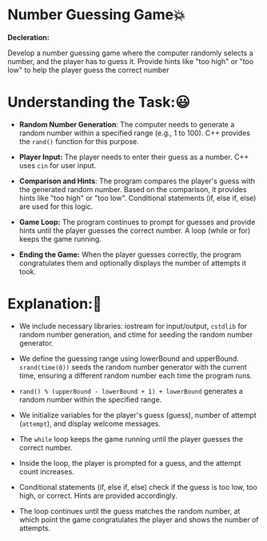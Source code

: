 
# Number Guessing Game💥
**Decleration:**

Develop a number guessing game where the
computer randomly selects a number, and the
player has to guess it. Provide hints like "too high"
or "too low" to help the player guess the correct
number


# Understanding the Task:😃

* **Random Number Generation**: The computer needs to generate a random number within a specified range (e.g., 1 to 100). C++ provides the `rand()` function for this purpose.

* **Player Input:** The player needs to enter their guess as a number. C++ uses `cin` for user input.

* **Comparison and Hints**: The program compares the player's guess with the generated random number. Based on the comparison, it provides hints like "too high" or "too low". Conditional statements (if, else if, else) are used for this logic.

* **Game Loop:** The program continues to prompt for guesses and provide hints until the player guesses the correct number. A loop (while or for) keeps the game running.

* **Ending the Game:** When the player guesses correctly, the program congratulates them and optionally displays the number of attempts it took.

# Explanation:🧡

* We include necessary libraries: iostream for input/output, `cstdlib` for random number generation, and ctime for seeding the random number generator.

* We define the guessing range using lowerBound and upperBound.
`srand(time(0))` seeds the random number generator with the current time, ensuring a different random number each time the program runs.

* `rand() % (upperBound - lowerBound + 1) + lowerBound` generates a random number within the specified range.

* We initialize variables for the player's guess (guess), number of attempt (`attempt`), and display welcome messages.

* The `while` loop keeps the game running until the player guesses the correct number.

* Inside the loop, the player is prompted for a guess, and the attempt count increases.

* Conditional statements (if, else if, else) check if the guess is too low, too high, or correct. Hints are provided accordingly.

* The loop continues until the guess matches the random number, at which point the game congratulates the player and shows the number of attempts.